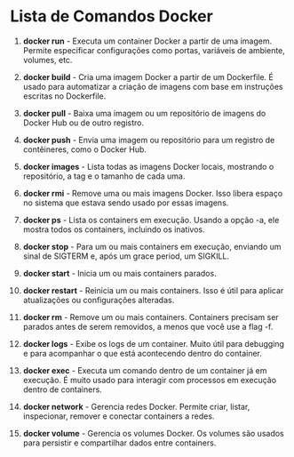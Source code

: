 # Lista de Comandos Docker

1. **docker run** - Executa um container Docker a partir de uma imagem. Permite especificar configurações como portas, variáveis de ambiente, volumes, etc.

2. **docker build** - Cria uma imagem Docker a partir de um Dockerfile. É usado para automatizar a criação de imagens com base em instruções escritas no Dockerfile.

3. **docker pull** - Baixa uma imagem ou um repositório de imagens do Docker Hub ou de outro registro.

4. **docker push** - Envia uma imagem ou repositório para um registro de contêineres, como o Docker Hub.

5. **docker images** - Lista todas as imagens Docker locais, mostrando o repositório, a tag e o tamanho de cada uma.

6. **docker rmi** - Remove uma ou mais imagens Docker. Isso libera espaço no sistema que estava sendo usado por essas imagens.

7. **docker ps** - Lista os containers em execução. Usando a opção -a, ele mostra todos os containers, incluindo os inativos.

8. **docker stop** - Para um ou mais containers em execução, enviando um sinal de SIGTERM e, após um grace period, um SIGKILL.

9. **docker start** - Inicia um ou mais containers parados.

10. **docker restart** - Reinicia um ou mais containers. Isso é útil para aplicar atualizações ou configurações alteradas.

11. **docker rm** - Remove um ou mais containers. Containers precisam ser parados antes de serem removidos, a menos que você use a flag -f.

12. **docker logs** - Exibe os logs de um container. Muito útil para debugging e para acompanhar o que está acontecendo dentro do container.

13. **docker exec** - Executa um comando dentro de um container já em execução. É muito usado para interagir com processos em execução dentro de containers.

14. **docker network** - Gerencia redes Docker. Permite criar, listar, inspecionar, remover e conectar containers a redes.

15. **docker volume** - Gerencia os volumes Docker. Os volumes são usados para persistir e compartilhar dados entre containers.
